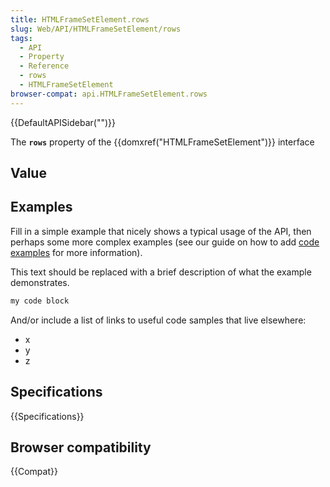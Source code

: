 ```yaml
---
title: HTMLFrameSetElement.rows
slug: Web/API/HTMLFrameSetElement/rows
tags:
  - API
  - Property
  - Reference
  - rows
  - HTMLFrameSetElement
browser-compat: api.HTMLFrameSetElement.rows
---
```

{{DefaultAPISidebar("")}}

The **`rows`** property of the {{domxref("HTMLFrameSetElement")}} interface 

## Value



## Examples

Fill in a simple example that nicely shows a typical usage of the API, then perhaps some more complex examples (see our guide on how to add [code examples](/en-US/docs/MDN/Contribute/Structures/Code_examples) for more information).

This text should be replaced with a brief description of what the example demonstrates.

```js
my code block
```

And/or include a list of links to useful code samples that live elsewhere:

*   x
*   y
*   z

## Specifications

{{Specifications}}

## Browser compatibility

{{Compat}}


